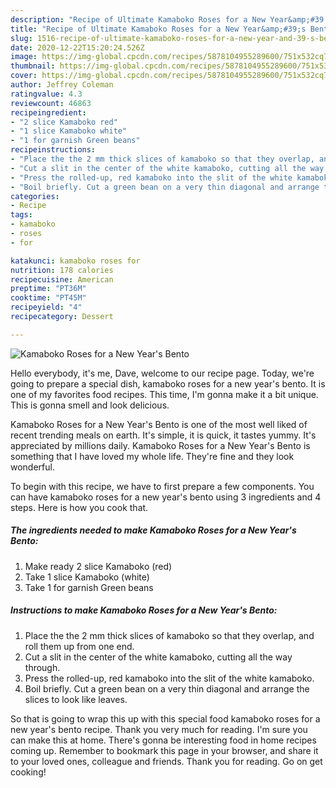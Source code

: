 ```yaml
---
description: "Recipe of Ultimate Kamaboko Roses for a New Year&amp;#39;s Bento"
title: "Recipe of Ultimate Kamaboko Roses for a New Year&amp;#39;s Bento"
slug: 1516-recipe-of-ultimate-kamaboko-roses-for-a-new-year-and-39-s-bento
date: 2020-12-22T15:20:24.526Z
image: https://img-global.cpcdn.com/recipes/5878104955289600/751x532cq70/kamaboko-roses-for-a-new-years-bento-recipe-main-photo.jpg
thumbnail: https://img-global.cpcdn.com/recipes/5878104955289600/751x532cq70/kamaboko-roses-for-a-new-years-bento-recipe-main-photo.jpg
cover: https://img-global.cpcdn.com/recipes/5878104955289600/751x532cq70/kamaboko-roses-for-a-new-years-bento-recipe-main-photo.jpg
author: Jeffrey Coleman
ratingvalue: 4.3
reviewcount: 46863
recipeingredient:
- "2 slice Kamaboko red"
- "1 slice Kamaboko white"
- "1 for garnish Green beans"
recipeinstructions:
- "Place the the 2 mm thick slices of kamaboko so that they overlap, and roll them up from one end."
- "Cut a slit in the center of the white kamaboko, cutting all the way through."
- "Press the rolled-up, red kamaboko into the slit of the white kamaboko."
- "Boil briefly. Cut a green bean on a very thin diagonal and arrange the slices to look like leaves."
categories:
- Recipe
tags:
- kamaboko
- roses
- for

katakunci: kamaboko roses for 
nutrition: 178 calories
recipecuisine: American
preptime: "PT36M"
cooktime: "PT45M"
recipeyield: "4"
recipecategory: Dessert

---
```



![Kamaboko Roses for a New Year&#39;s Bento](https://img-global.cpcdn.com/recipes/5878104955289600/751x532cq70/kamaboko-roses-for-a-new-years-bento-recipe-main-photo.jpg)

Hello everybody, it's me, Dave, welcome to our recipe page. Today, we're going to prepare a special dish, kamaboko roses for a new year&#39;s bento. It is one of my favorites food recipes. This time, I'm gonna make it a bit unique. This is gonna smell and look delicious.

Kamaboko Roses for a New Year&#39;s Bento is one of the most well liked of recent trending meals on earth. It's simple, it is quick, it tastes yummy. It's appreciated by millions daily. Kamaboko Roses for a New Year&#39;s Bento is something that I have loved my whole life. They're fine and they look wonderful.




To begin with this recipe, we have to first prepare a few components. You can have kamaboko roses for a new year&#39;s bento using 3 ingredients and 4 steps. Here is how you cook that.

<!--inarticleads1-->

##### The ingredients needed to make Kamaboko Roses for a New Year&#39;s Bento:

1. Make ready 2 slice Kamaboko (red)
1. Take 1 slice Kamaboko (white)
1. Take 1 for garnish Green beans




<!--inarticleads2-->

##### Instructions to make Kamaboko Roses for a New Year&#39;s Bento:

1. Place the the 2 mm thick slices of kamaboko so that they overlap, and roll them up from one end.
1. Cut a slit in the center of the white kamaboko, cutting all the way through.
1. Press the rolled-up, red kamaboko into the slit of the white kamaboko.
1. Boil briefly. Cut a green bean on a very thin diagonal and arrange the slices to look like leaves.




So that is going to wrap this up with this special food kamaboko roses for a new year&#39;s bento recipe. Thank you very much for reading. I'm sure you can make this at home. There's gonna be interesting food in home recipes coming up. Remember to bookmark this page in your browser, and share it to your loved ones, colleague and friends. Thank you for reading. Go on get cooking!
